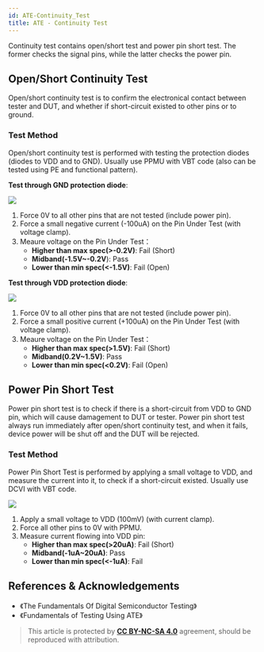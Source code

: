 ```yaml
---
id: ATE-Continuity_Test
title: ATE - Continuity Test
---
```


Continuity test contains open/short test and power pin short test. The former checks the signal pins, while the latter checks the power pin.

## Open/Short Continuity Test

Open/short continuity test is to confirm the electronical contact between tester and DUT, and whether if short-circuit existed to other pins or to ground.

### Test Method

Open/short continuity test is performed with testing the protection diodes (diodes to VDD and to GND). Usually use PPMU with VBT code (also can be tested using PE and functional pattern).

**Test through GND protection diode**:

![](https://cos.wiki-power.com/img/20220909003924.png)

1. Force 0V to all other pins that are not tested (include power pin).
2. Force a small negative current (-100uA) on the Pin Under Test (with voltage clamp). 
3. Meaure voltage on the Pin Under Test：
   - **Higher than max spec(>-0.2V)**: Fail (Short)
   - **Midband(-1.5V~-0.2V**): Pass
   - **Lower than min spec(<-1.5V)**: Fail (Open)

**Test through VDD protection diode**:

![](https://cos.wiki-power.com/img/20220909004139.png)

1. Force 0V to all other pins that are not tested (include power pin).
2. Force a small positive current (+100uA) on the Pin Under Test (with voltage clamp).
3. Meaure voltage on the Pin Under Test：
   - **Higher than max spec(>1.5V)**: Fail (Short)
   - **Midband(0.2V~1.5V)**: Pass
   - **Lower than min spec(<0.2V)**: Fail (Open)

## Power Pin Short Test

Power pin short test is to check if there is a short-circuit from VDD to GND pin, which will cause damagement to DUT or tester. Power pin short test always run immediately after open/short continuity test, and when it fails, device power will be shut off and the DUT will be rejected.

### Test Method

Power Pin Short Test is performed by applying a small voltage to VDD, and measure the current into it, to check if a short-circuit existed. Usually use DCVI with VBT code.

![](https://cos.wiki-power.com/img/20220910155805.png)

1. Apply a small voltage to VDD (100mV) (with current clamp).
2. Force all other pins to 0V with PPMU.
3. Measure current flowing into VDD pin:
   - **Higher than max spec(>20uA)**: Fail (Short)
   - **Midband(-1uA~20uA)**: Pass
   - **Lower than min spec(<-1uA)**: Fail

## References & Acknowledgements

- 《The Fundamentals Of Digital Semiconductor Testing》
- 《Fundamentals of Testing Using ATE》

> This article is protected by [**CC BY-NC-SA 4.0**](https://creativecommons.org/licenses/by/4.0/deed.en) agreement, should be reproduced with attribution.